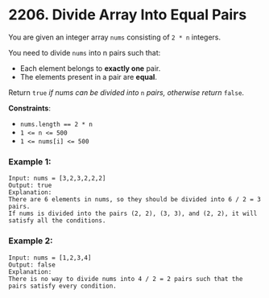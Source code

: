 # 2206. Divide Array Into Equal Pairs

You are given an integer array `nums` consisting of `2 * n` integers.

You need to divide `nums` into n pairs such that:

- Each element belongs to **exactly one** pair.
- The elements present in a pair are **equal**.

Return `true` *if nums can be divided into* `n` *pairs, otherwise return* `false`.

**Constraints**:
- `nums.length == 2 * n`
- `1 <= n <= 500`
- `1 <= nums[i] <= 500`

### Example 1:
```
Input: nums = [3,2,3,2,2,2]
Output: true
Explanation: 
There are 6 elements in nums, so they should be divided into 6 / 2 = 3 pairs.
If nums is divided into the pairs (2, 2), (3, 3), and (2, 2), it will satisfy all the conditions.
```

### Example 2:
```
Input: nums = [1,2,3,4]
Output: false
Explanation: 
There is no way to divide nums into 4 / 2 = 2 pairs such that the pairs satisfy every condition.
```
